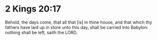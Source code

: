 # 2 Kings 20:17

Behold, the days come, that all that [is] in thine house, and that which thy fathers have laid up in store unto this day, shall be carried into Babylon: nothing shall be left, saith the LORD.